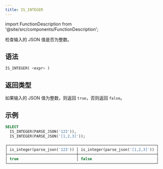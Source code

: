 ```yaml
---
title: IS_INTEGER
---
```


import FunctionDescription from '@site/src/components/FunctionDescription';

<FunctionDescription description="引入或更新于：v1.2.368"/>

检查输入的 JSON 值是否为整数。

## 语法

```sql
IS_INTEGER( <expr> )
```

## 返回类型

如果输入的 JSON 值为整数，则返回 `true`，否则返回 `false`。

## 示例

```sql
SELECT
  IS_INTEGER(PARSE_JSON('123')),
  IS_INTEGER(PARSE_JSON('[1,2,3]'));

┌───────────────────────────────────────────────────────────────────┐
│ is_integer(parse_json('123')) │ is_integer(parse_json('[1,2,3]')) │
├───────────────────────────────┼───────────────────────────────────┤
│ true                          │ false                             │
└───────────────────────────────────────────────────────────────────┘
```